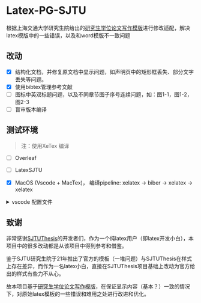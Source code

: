 # Latex-PG-SJTU
根据上海交通大学研究生院给出的[研究生学位论文写作模版](https://www.gs.sjtu.edu.cn/info/1136/8374.htm)进行修改适配，解决latex模版中的一些错误，以及和word模版不一致问题

## 改动
- [x] 结构化文档，并修复原文档中显示问题，如声明页中的矩形框丢失、部分文字丢失等问题。
- [x] 使用bibtex管理参考文献
- [ ] 图标中英双标题问题，以及不同章节图子序号连续问题，如：图1-1，图1-2，图2-3
- [ ] 盲审版本编译

## 测试环境
> 注：使用XeTex 编译

- [ ] Overleaf

- [ ] LatexSJTU

- [x] MacOS (Vscode + MacTex)， 编译pipeline: xelatex -> biber -> xelatex -> xelatex
<details>
<summary>vscode 配置文件</summary>

```
"latex-workshop.latex.tools": [
        {
            "name": "xelatex",
            "command": "xelatex",
            "args": [
                "-synctex=1",
                "-interaction=nonstopmode",
                "-file-line-error",
                "-pdf",
                "%DOCFILE%"
            ]
        },
        {
            "name": "pdflatex",
            "command": "pdflatex",
            "args": [
                "-synctex=1",
                "-interaction=nonstopmode",
                "-file-line-error",
                "%DOCFILE%"
            ]
        },
        {
            "name": "bibtex",
            "command": "bibtex",
            "args": [
                "%DOCFILE%"
            ]
        },
        {
            "name": "biber",
            "command": "biber",
            "args": [
                "%DOCFILE%"
            ]
        }
    ],
  // 编译命令
    "latex-workshop.latex.recipes": [
        {
            "name": "xelatex",
            "tools": [
                "xelatex"
            ],
        },
        {
            "name": "xelatex*2",
            "tools": [
                "xelatex",
                "xelatex"
            ],
        },
        {
            "name": "bibtex",
            "tools": [
                "bibtex"
            ],
        },
        {
            "name": "pdflatex",
            "tools": [
                "pdflatex"
            ]
        },
        {
            "name": "xe->bib->xe->xe",
            "tools": [
                "xelatex",
                "bibtex",
                "xelatex",
                "xelatex"
            ]
        },
        {
            "name": "xe->biber->xe->xe",
            "tools": [
                "xelatex",
                "biber",
                "xelatex",
                "xelatex"
            ]
        },
        {
            "name": "pdf->bib->pdf->pdf",
            "tools": [
                "pdflatex",
                "bibtex",
                "pdflatex",
                "pdflatex"
            ]
        }
    ],
```

</details>




## 致谢
非常感谢[SJTUThesis](https://github.com/sjtug/SJTUThesis)的开发者们，作为一个纯latex用户（即latex开发小白），本项目中的很多改动都是从该项目中得到参考和借鉴。

鉴于SJTU研究生院于21年推出了官方的模板（一堆问题）与SJTUThesis在样式上存在差异，而作为一名latex小白，直接在SJTUThesis项目基础上改动为官方给出的样式有些力不从心。

故本项目基于[研究生学位论文写作模版](https://www.gs.sjtu.edu.cn/info/1136/8374.htm)，在保证显示内容（基本？）一致的情况下，对原始latex模板的一些错误和难用之处进行改进和优化。